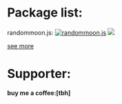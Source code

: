 # Package list:
randommoon.js: [![randommoon.js](https://img.shields.io/badge/dynamic/json?label=npm&url=https%3A%2F%2Fraw.githubusercontent.com%2FKiadtisak3000%2Frandommoon.js%2Frefs%2Fheads%2Fmain%2Fpackage.json&query=version&style=flat-square)](https://www.npmjs.com/package/randommoon.js) [![](https://img.shields.io/badge/-github-gray?logo=github&style=flat-square)](https://github.com/Kiadtisak3000/randommoon.js)

[see more](/packagelist.md)
# Supporter:
**buy me a coffee:[tbh]**
